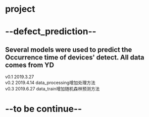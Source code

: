 # project
# --defect_prediction--
Several models were used to predict the Occurrence time of devices' detect. All data comes from YD  
----------  
v0.1 2019.3.27  
v0.2 2019.4.14 data_processing增加处理方法  
v0.3 2019.6.27 data_train增加随机森林预测方法

# --to be continue--
